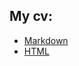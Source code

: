 ## My cv:
* [Markdown](https://timiry.github.io/rsschool-cv/cv)
* [HTML](https://timiry.github.io/rsschool-cv/)
